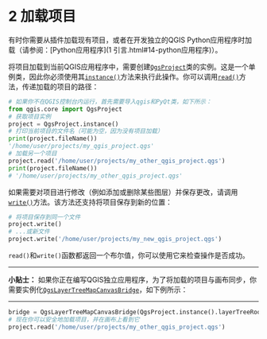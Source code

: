 # 2 加载项目

有时你需要从插件加载现有项目，或者在开发独立的QGIS Python应用程序时加载（请参阅：[Python应用程序](1 引言.html#14-python应用程序)）。

将项目加载到当前QGIS应用程序中，需要创建[`QgsProject`](https://qgis.org/pyqgis/3.4/core/QgsProject.html#qgis.core.QgsProject)类的实例。这是一个单例类，因此你必须使用其[`instance()`](https://qgis.org/pyqgis/3.4/core/QgsProject.html#qgis.core.QgsProject.instance)方法来执行此操作。你可以调用[`read()`](https://qgis.org/pyqgis/3.4/core/QgsProject.html#qgis.core.QgsProject.read)方法，传递加载的项目的路径：

```python
# 如果你不在QGIS控制台内运行，首先需要导入qgis和PyQt类，如下所示：
from qgis.core import QgsProject
# 获取项目实例
project = QgsProject.instance()
# 打印当前项目的文件名（可能为空，因为没有项目加载）
print(project.fileName())
'/home/user/projects/my_qgis_project.qgs'
# 加载另一个项目
project.read('/home/user/projects/my_other_qgis_project.qgs')
print(project.fileName())
# '/home/user/projects/my_other_qgis_project.qgs'
```

如果需要对项目进行修改（例如添加或删除某些图层）并保存更改，请调用[`write()`](https://qgis.org/pyqgis/3.4/core/QgsProject.html#qgis.core.QgsProject.write)方法。该方法还支持将项目保存到新的位置：

```python
# 将项目保存到同一个文件
project.write()
# ...或新文件
project.write('/home/user/projects/my_new_qgis_project.qgs')
```

`read()`和`write()`函数都返回一个布尔值，你可以使用它来检查操作是否成功。

------

**小贴士：** 如果你正在编写QGIS独立应用程序，为了将加载的项目与画布同步，你需要实例化[`QgsLayerTreeMapCanvasBridge`](https://qgis.org/pyqgis/3.4/gui/QgsLayerTreeMapCanvasBridge.html#qgis.gui.QgsLayerTreeMapCanvasBridge)，如下例所示：

------

```python
bridge = QgsLayerTreeMapCanvasBridge(QgsProject.instance().layerTreeRoot(), canvas)
# 现在你可以安全地加载项目，并在画布上看到它
project.read('/home/user/projects/my_other_qgis_project.qgs')
```